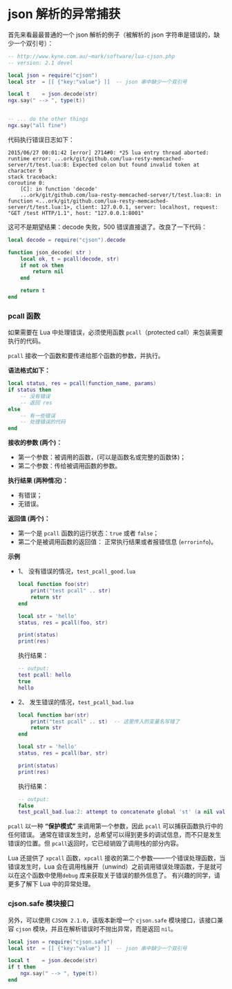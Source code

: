 # json 解析的异常捕获

首先来看最最普通的一个 json 解析的例子（被解析的 json 字符串是错误的，缺少一个双引号）：

```lua
-- http://www.kyne.com.au/~mark/software/lua-cjson.php
-- version: 2.1 devel

local json = require("cjson")
local str  = [[ {"key:"value"} ]]  -- json 串中缺少一个双引号

local t    = json.decode(str)
ngx.say(" --> ", type(t))


-- ... do the other things
ngx.say("all fine")
```

代码执行错误日志如下：

```
2015/06/27 00:01:42 [error] 2714#0: *25 lua entry thread aborted: runtime error: ...ork/git/github.com/lua-resty-memcached-server/t/test.lua:8: Expected colon but found invalid token at character 9
stack traceback:
coroutine 0:
    [C]: in function 'decode'
    ...ork/git/github.com/lua-resty-memcached-server/t/test.lua:8: in function <...ork/git/github.com/lua-resty-memcached-server/t/test.lua:1>, client: 127.0.0.1, server: localhost, request: "GET /test HTTP/1.1", host: "127.0.0.1:8001"
```

这可不是期望结果：decode 失败，500 错误直接退了。改良了一下代码：

```lua
local decode = require("cjson").decode

function json_decode( str )
    local ok, t = pcall(decode, str)
    if not ok then
        return nil
    end

    return t
end
```

### pcall 函数
如果需要在 Lua 中处理错误，必须使用函数 `pcall`（protected call）来包装需要执行的代码。

`pcall` 接收一个函数和要传递给那个函数的参数，并执行。

**语法格式如下：**
```lua
local status, res = pcall(function_name, params)
if status then
    -- 没有错误
    -- 返回 res
else
    -- 有一些错误
    -- 处理错误的代码
end
```
**接收的参数 (两个)：**
- 第一个参数：被调用的函数，(可以是函数名或完整的函数体)；
- 第二个参数：传给被调用函数的参数。

**执行结果 (两种情况)：**
- 有错误；
- 无错误。

**返回值 (两个)：**
- 第一个是 `pcall` 函数的运行状态：`true` 或者 `false`；
- 第二个是被调用函数的返回值： 正常执行结果或者报错信息 (`errorinfo`)。

**示例**
- 1、 没有错误的情况，`test_pcall_good.lua`
    ```lua
    local function foo(str)
        print("test pcall" .. str)
        return str
    end

    local str = 'hello'
    status, res = pcall(foo, str)

    print(status)
    print(res)
    ```
    执行结果：
    ```lua
    -- output:
    test pcall: hello
    true
    hello
    ```

- 2、 发生错误的情况，`test_pcall_bad.lua`
    ```lua
    local function bar(str)
        print("test pcall" .. st)  -- 这里传入的变量名写错了
        return str
    end

    local str = 'hello'
    status, res = pcall(bar, str)

    print(status)
    print(res)
    ```
    执行结果：
    ```lua
    -- output:
    false
    test_pcall_bad.lua:2: attempt to concatenate global 'st' (a nil value)
    ```

`pcall` 以一种 **“保护模式”** 来调用第一个参数，因此 `pcall` 可以捕获函数执行中的任何错误。
通常在错误发生时，总希望可以得到更多的调试信息，而不只是发生错误的位置。但 `pcall`返回时，它已经销毁了调用栈的部分内容。

Lua 还提供了 `xpcall` 函数，`xpcall` 接收的第二个参数——一个错误处理函数，当错误发生时，Lua 会在调用栈展开（unwind）之前调用错误处理函数，于是就可以在这个函数中使用`debug` 库来获取关于错误的额外信息了。
有兴趣的同学，请更多了解下 Lua 中的异常处理。


### cjson.safe 模块接口
另外，可以使用 `CJSON 2.1.0`，该版本新增一个 `cjson.safe` 模块接口，该接口兼容 `cjson` 模块，并且在解析错误时不抛出异常，而是返回 `nil`。

```lua
local json = require("cjson.safe")
local str  = [[ {"key:"value"} ]]  -- json 串中缺少一个双引号

local t    = json.decode(str)
if t then
    ngx.say(" --> ", type(t))
end
```
